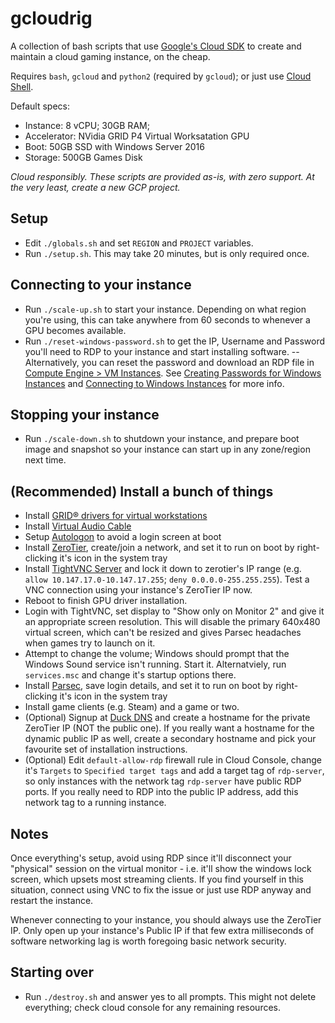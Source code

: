 # gcloudrig

A collection of bash scripts that use [Google's Cloud SDK](https://cloud.google.com/sdk/gcloud/) to create and maintain a cloud gaming instance, on the cheap.

Requires `bash`, `gcloud` and `python2` (required by `gcloud`); or just use [Cloud Shell](https://cloud.google.com/shell/).

Default specs:
-  Instance: 8 vCPU; 30GB RAM; 
-  Accelerator: NVidia GRID P4 Virtual Worksatation GPU
-  Boot: 50GB SSD with Windows Server 2016
-  Storage: 500GB Games Disk

*Cloud responsibly. These scripts are provided as-is, with zero support. At the very least, create a new GCP project.*

## Setup
- Edit `./globals.sh` and set `REGION` and `PROJECT` variables.
- Run `./setup.sh`.  This may take 20 minutes, but is only required once.

## Connecting to your instance
- Run `./scale-up.sh` to start your instance.  Depending on what region you're using, this can take anywhere from 60 seconds to whenever a GPU becomes available.
- Run `./reset-windows-password.sh` to get the IP, Username and Password you'll need to RDP to your instance and start installing software.
-- Alternatively, you can reset the password and download an RDP file in [Compute Engine > VM Instances](https://console.cloud.google.com/compute/instances).  See [Creating Passwords for Windows Instances](https://cloud.google.com/compute/docs/instances/windows/creating-passwords-for-windows-instances) and [Connecting to Windows Instances](https://cloud.google.com/compute/docs/instances/connecting-to-instance#windows) for more info.

## Stopping your instance
- Run `./scale-down.sh` to shutdown your instance, and prepare boot image and snapshot so your instance can start up in any zone/region next time.

## (Recommended) Install a bunch of things
- Install [GRID® drivers for virtual workstations](https://cloud.google.com/compute/docs/gpus/add-gpus#installing_gridwzxhzdk37_drivers_for_virtual_workstations)
- Install [Virtual Audio Cable](https://www.vb-audio.com/Cable/)
- Setup [Autologon](https://docs.microsoft.com/en-au/sysinternals/downloads/autologon) to avoid a login screen at boot
- Install [ZeroTier](https://zerotier.com/), create/join a network, and set it to run on boot by right-clicking it's icon in the system tray
- Install [TightVNC Server](https://www.tightvnc.com/) and lock it down to zerotier's IP range (e.g. `allow 10.147.17.0-10.147.17.255`; `deny 0.0.0.0-255.255.255`).  Test a VNC connection using your instance's ZeroTier IP now.
- Reboot to finish GPU driver installation.
- Login with TightVNC, set display to "Show only on Monitor 2" and give it an appropriate screen resolution.  This will disable the primary 640x480 virtual screen, which can't be resized and gives Parsec headaches when games try to launch on it.
- Attempt to change the volume; Windows should prompt that the Windows Sound service isn't running.  Start it.  Alternatviely, run `services.msc` and change it's startup options there.
- Install [Parsec](https://parsecgaming.com/), save login details, and set it to run on boot by right-clicking it's icon in the system tray
- Install game clients (e.g. Steam) and a game or two.
- (Optional) Signup at [Duck DNS](https://www.duckdns.org/) and create a hostname for the private ZeroTier IP (NOT the public one).  If you really want a hostname for the dynamic public IP as well, create a secondary hostname and pick your favourite set of installation instructions.
- (Optional) Edit `default-allow-rdp` firewall rule in Cloud Console, change it's `Targets` to `Specified target tags` and add a target tag of `rdp-server`, so only instances with the network tag `rdp-server` have public RDP ports.  If you really need to RDP into the public IP address, add this network tag to a running instance.

## Notes
Once everything's setup, avoid using RDP since it'll disconnect your "physical" session on the virtual monitor - i.e. it'll show the windows lock screen, which upsets most streaming clients.  If you find yourself in this situation, connect using VNC to fix the issue or just use RDP anyway and restart the instance.

Whenever connecting to your instance, you should always use the ZeroTier IP. Only open up your instance's Public IP if that few extra milliseconds of software networking lag is worth foregoing basic network security.


## Starting over
-  Run `./destroy.sh` and answer yes to all prompts.  This might not delete everything;  check cloud console for any remaining resources.
